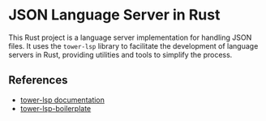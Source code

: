 # JSON Language Server in Rust

This Rust project is a language server implementation for handling JSON files.
It uses the `tower-lsp` library to facilitate the development of language servers in Rust,
providing utilities and tools to simplify the process.

## References

- [tower-lsp documentation](https://docs.rs/tower-lsp/latest/tower_lsp/)
- [tower-lsp-boilerplate](https://github.com/IWANABETHATGUY/tower-lsp-boilerplate)
